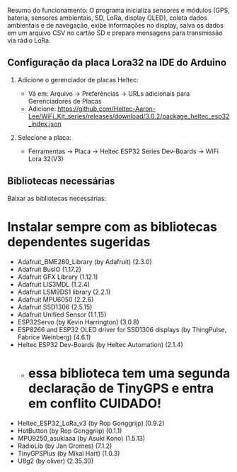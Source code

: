 Resumo do funcionamento:
O programa inicializa sensores e módulos (GPS, bateria, sensores ambientais, SD, LoRa, display OLED), coleta dados ambientais e de navegação, exibe informações no display, salva os dados em um arquivo CSV no cartão SD e prepara mensagens para transmissão via rádio LoRa.

## Configuração da placa Lora32 na IDE do Arduino

1. Adicione o gerenciador de placas Heltec:
	- Vá em: Arquivo → Preferências → URLs adicionais para Gerenciadores de Placas
	- Adicione:
	  https://github.com/Heltec-Aaron-Lee/WiFi_Kit_series/releases/download/3.0.2/package_heltec_esp32_index.json

2. Selecione a placa:
	- Ferramentas → Placa → Heltec ESP32 Series Dev-Boards → WiFi Lora 32(V3)


## Bibliotecas necessárias

Baixar as bibliotecas necessárias:

# Instalar sempre com as bibliotecas dependentes sugeridas
- Adafruit_BME280_Library (by Adafruit) (2.3.0)
- Adafruit BusIO (1.17.2)
- Adafruit GFX Library (1.12.1)
- Adafruit LIS3MDL (1.2.4)
- Adafruit LSM9DS1 library (2.2.1)
- Adafruit MPU6050 (2.2.6)
- Adafruit SSD1306 (2.5.15)
- Adafruit Unified Sensor (1.1.15)
- ESP32Servo (by Kevin Harrington) (3.0.8)
- ESP8266 and ESP32 OLED driver for SSD1306 displays (by ThingPulse, Fabrice Weinberg) (4.6.1)
- Heltec ESP32 Dev-Boards (by Heltec Automation) (2.1.4)
	- # essa biblioteca tem uma segunda declaração de TinyGPS e entra em conflito CUIDADO!
- Heltec_ESP32_LoRa_v3 (by Rop Gonggrijp) (0.9.2)
- HotButton (by Rop Gonggriip) (0.1.1)
- MPU9250_asukiaaa (by Asuki Kono) (1.5.13)
- RadioLib (by Jan Gromes) (7.1.2)
- TinyGPSPlus (by Mikal Hart) (1.0.3)
- U8g2 (by oliver) (2.35.30)


